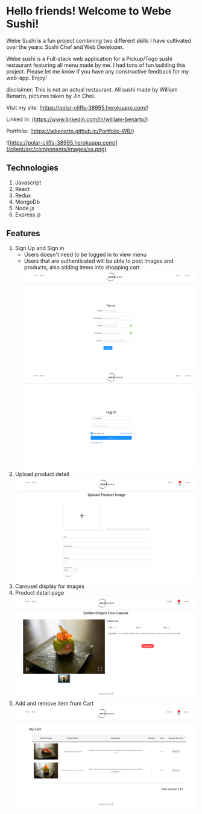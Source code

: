 # Hello friends! Welcome to Webe Sushi! 
Webe Sushi is a fun project combining two different skills I have cultivated over the years: Sushi Chef and Web Developer.

Webe sushi is a Full-stack web application for a Pickup/Togo sushi restaurant featuring all menu made by me. I had tons of fun building this project. Please let me know if you have any constructive feedback for my web-app. Enjoy! 

disclaimer: This is not an actual restaurant. 
All sushi made by William Benarto, pictures taken by Jin Choi. 

Visit my site: (https://polar-cliffs-38995.herokuapp.com/)

Linked In: (https://www.linkedin.com/in/william-benarto/)

Portfolio: (https://wbenarto.github.io/Portfolio-WB/)


![https://polar-cliffs-38995.herokuapp.com/](/client/src/components/images/ss.png)

## Technologies
1. Javascript
2. React
3. Redux
4. MongoDb 
5. Node.js 
6. Express.js

## Features
1. Sign Up and Sign in 
    * Users doesn't need to be logged in to view menu 
    * Users that are authenticated will be able to post images and products, also adding items into shopping cart. 
    ![](/client/src/components/images/signup.png)
    ![](/client/src/components/images/login.png)
2. Upload product detail
    ![](/client/src/components/images/upload.png)
3. Carousel display for images
4. Product detail page
    ![](/client/src/components/images/ss2.png)
5. Add and remove item from Cart 
    ![](/client/src/components/images/cart.png)